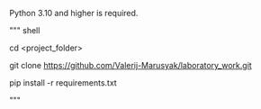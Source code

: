 Python 3.10 and higher is required.

""" shell

cd <project_folder>

git clone https://github.com/Valerij-Marusyak/laboratory_work.git

pip install -r requirements.txt

"""
